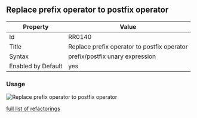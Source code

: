 ## Replace prefix operator to postfix operator

Property | Value
--- | ---
Id|RR0140
Title|Replace prefix operator to postfix operator
Syntax|prefix/postfix unary expression
Enabled by Default|yes

### Usage

![Replace prefix operator to postfix operator](../../images/refactorings/ReplacePrefixOperatorWithPostfixOperator.png)

[full list of refactorings](Refactorings.md)
